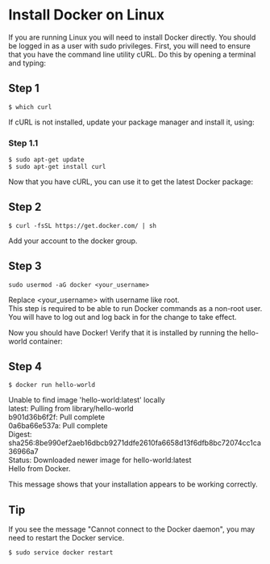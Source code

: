 # Install Docker on Linux  

If you are running Linux you will need to install Docker directly. You should be logged in as a user with sudo privileges. First, you will need to ensure that you have the command line utility cURL. Do this by opening a terminal and typing:
## Step 1  
```
$ which curl
```  
If cURL is not installed, update your package manager and install it, using:  

### Step 1.1 
```
$ sudo apt-get update
$ sudo apt-get install curl
```  
Now that you have cURL, you can use it to get the latest Docker package:  

## Step 2  
```
$ curl -fsSL https://get.docker.com/ | sh
```  

Add your account to the docker group.
## Step 3  
```
sudo usermod -aG docker <your_username>  
```
Replace <your_username>  with username like root.  
This step is required to be able to run Docker commands as a non-root user. You will have to log out and log back in for the change to take effect.  

Now you should have Docker! Verify that it is installed by running the hello-world container:  
## Step 4  
```
$ docker run hello-world  
```

Unable to find image 'hello-world:latest' locally  
latest: Pulling from library/hello-world  
b901d36b6f2f: Pull complete   
0a6ba66e537a: Pull complete   
Digest: sha256:8be990ef2aeb16dbcb9271ddfe2610fa6658d13f6dfb8bc72074cc1ca36966a7  
Status: Downloaded newer image for hello-world:latest  
Hello from Docker.  


This message shows that your installation appears to be working correctly.  

## Tip  
If you see the message "Cannot connect to the Docker daemon", you may need to restart the Docker service.  
```
$ sudo service docker restart  
```
  